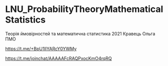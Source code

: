 # LNU_ProbabilityTheoryMathematicalStatistics
Теорія ймовірностей та математична статистика 2021 Кравець Ольга ПМО

https://t.me/+BpU1lIYARcY0YWMy

https://t.me/joinchat/AAAAAFcRAQPxocKmO4rqRQ
